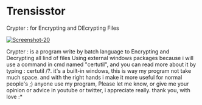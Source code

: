 # Trensisstor

Crypter : for Encrypting and DEcrypting Files

<a href="https://ibb.co/r3Ny061"><img src="https://i.ibb.co/vP7nD6f/Screenshot-20.png" alt="Screenshot-20" border="0"></a>


Crypter : is a program write by batch language to Encrypting and Decrypting all lind of files Using external windows packages
because i will use a command in cmd named  "certutil", and you can read more about it by typing : certutil /?.
it's a built-in windows, this is way my program not take much space. and with the right hands i make it more useful for normal 
people's ;) 
anyone use my program, Please let me know, or give me your opinion or advice in youtube or twitter, i appreciate really.
thank you, with love :*

